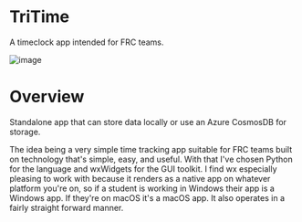 # TriTime

A timeclock app intended for FRC teams.

![image](https://github.com/user-attachments/assets/392d3b41-88d3-40d3-8917-6a61930a9216)


# Overview

Standalone app that can store data locally or use an Azure CosmosDB for
storage.

The idea being a very simple time tracking app suitable for FRC teams built on technology that's simple, easy, and useful. With that I've chosen Python for the language and wxWidgets for the GUI toolkit. I find wx especially pleasing to work with because it renders as a native app on whatever platform you're on, so if a student is working in Windows their app is a Windows app. If they're on macOS it's a macOS app. It also operates in a fairly straight forward manner.